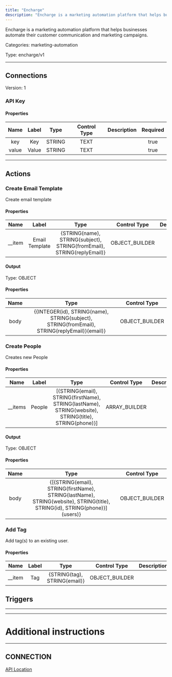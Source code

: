 ```yaml
---
title: "Encharge"
description: "Encharge is a marketing automation platform that helps businesses automate their customer communication and marketing campaigns."
---
```


Encharge is a marketing automation platform that helps businesses automate their customer communication and marketing campaigns.


Categories: marketing-automation


Type: encharge/v1

<hr />



## Connections

Version: 1


### API Key

#### Properties

|      Name       |      Label     |     Type     |     Control Type     |     Description     |     Required        |
|:--------------:|:--------------:|:------------:|:--------------------:|:-------------------:|:-------------------:|
| key | Key | STRING | TEXT  |  | true  |
| value | Value | STRING | TEXT  |  | true  |





<hr />



## Actions


### Create Email Template
Create email template

#### Properties

|      Name       |      Label     |     Type     |     Control Type     |     Description     |     Required        |
|:--------------:|:--------------:|:------------:|:--------------------:|:-------------------:|:-------------------:|
| __item | Email Template | {STRING\(name), STRING\(subject), STRING\(fromEmail), STRING\(replyEmail)} | OBJECT_BUILDER  |  | true  |


#### Output



Type: OBJECT


#### Properties

|     Name     |     Type     |     Control Type     |
|:------------:|:------------:|:--------------------:|
| body | {{INTEGER\(id), STRING\(name), STRING\(subject), STRING\(fromEmail), STRING\(replyEmail)}\(email)} | OBJECT_BUILDER  |






### Create People
Creates new People

#### Properties

|      Name       |      Label     |     Type     |     Control Type     |     Description     |     Required        |
|:--------------:|:--------------:|:------------:|:--------------------:|:-------------------:|:-------------------:|
| __items | People | [{STRING\(email), STRING\(firstName), STRING\(lastName), STRING\(website), STRING\(title), STRING\(phone)}] | ARRAY_BUILDER  |  | true  |


#### Output



Type: OBJECT


#### Properties

|     Name     |     Type     |     Control Type     |
|:------------:|:------------:|:--------------------:|
| body | {[{STRING\(email), STRING\(firstName), STRING\(lastName), STRING\(website), STRING\(title), STRING\(id), STRING\(phone)}]\(users)} | OBJECT_BUILDER  |






### Add Tag
Add tag(s) to an existing user.

#### Properties

|      Name       |      Label     |     Type     |     Control Type     |     Description     |     Required        |
|:--------------:|:--------------:|:------------:|:--------------------:|:-------------------:|:-------------------:|
| __item | Tag | {STRING\(tag), STRING\(email)} | OBJECT_BUILDER  |  | true  |






## Triggers



<hr />

<hr />

# Additional instructions
<hr />

## CONNECTION

[API Location](https://app.encharge.io/settings/account)
